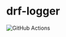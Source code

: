 # drf-logger

![GitHub Actions](https://github.com/yutayamazaki/drf-logger/workflows/Python%20package/badge.svg)
